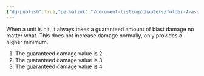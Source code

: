 ```yaml
---
{"dg-publish":true,"permalink":"/document-listing/chapters/folder-4-assembly/weapon-folder/damage-tags-folder/tag-rebound/"}
---
```


When a unit is hit, it always takes a guaranteed amount of blast damage no matter what. This does not increase damage normally, only provides a higher minimum.
1. The guaranteed damage value is 2.
2. The guaranteed damage value is 3.
3. The guaranteed damage value is 4.
